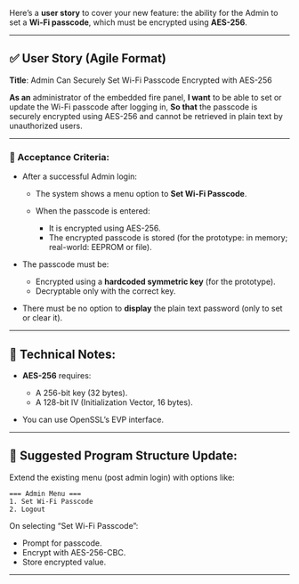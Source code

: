 Here’s a **user story** to cover your new feature: the ability for the Admin to set a **Wi-Fi passcode**, which must be encrypted using **AES-256**.

---

## ✅ User Story (Agile Format)

**Title**: Admin Can Securely Set Wi-Fi Passcode Encrypted with AES-256

**As an** administrator of the embedded fire panel,
**I want** to be able to set or update the Wi-Fi passcode after logging in,
**So that** the passcode is securely encrypted using AES-256 and cannot be retrieved in plain text by unauthorized users.

---

### 🎯 Acceptance Criteria:

* After a successful Admin login:

  * The system shows a menu option to **Set Wi-Fi Passcode**.
  * When the passcode is entered:

    * It is encrypted using AES-256.
    * The encrypted passcode is stored (for the prototype: in memory; real-world: EEPROM or file).
* The passcode must be:

  * Encrypted using a **hardcoded symmetric key** (for the prototype).
  * Decryptable only with the correct key.
* There must be no option to **display** the plain text password (only to set or clear it).

---

## 🔐 Technical Notes:

* **AES-256** requires:

  * A 256-bit key (32 bytes).
  * A 128-bit IV (Initialization Vector, 16 bytes).
* You can use OpenSSL’s EVP interface.

---

## 🔧 Suggested Program Structure Update:

Extend the existing menu (post admin login) with options like:

```text
=== Admin Menu ===
1. Set Wi-Fi Passcode
2. Logout
```

On selecting “Set Wi-Fi Passcode”:

* Prompt for passcode.
* Encrypt with AES-256-CBC.
* Store encrypted value.

---
